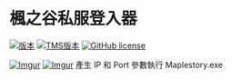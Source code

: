 # 楓之谷私服登入器

[![版本](https://img.shields.io/badge/版本-1.0.0-blue.svg?style=flat-square)](#)
[![TMS版本](https://img.shields.io/badge/TMS-113-blue.svg?style=flat-square)](#)
[![GitHub license](https://img.shields.io/github/license/lmly9193/MapleStory-Launcher.svg?style=flat-square)](https://github.com/lmly9193/MapleStory-Launcher/blob/master/LICENSE)

[![Imgur](https://i.imgur.com/hOEedB5.jpg)](#)
[![Imgur](https://i.imgur.com/lE3k6zM.jpg)](#)
產生 IP 和 Port 參數執行 Maplestory.exe
